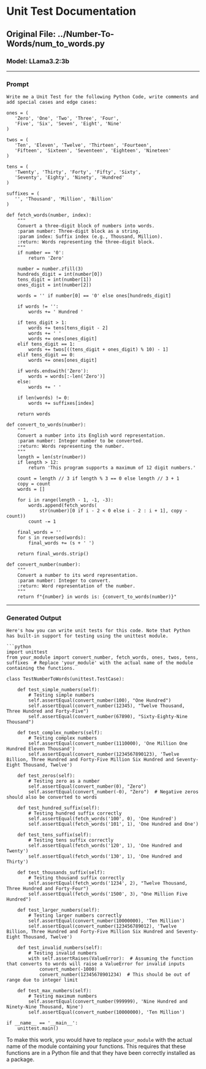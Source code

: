 # Unit Test Documentation
## Original File: ../Number-To-Words/num_to_words.py

### Model: LLama3.2:3b

<hr>

### Prompt

```
Write me a Unit Test for the following Python Code, write comments and add special cases and edge cases:

ones = (
   'Zero', 'One', 'Two', 'Three', 'Four',
   'Five', 'Six', 'Seven', 'Eight', 'Nine'
)

twos = (
   'Ten', 'Eleven', 'Twelve', 'Thirteen', 'Fourteen',
   'Fifteen', 'Sixteen', 'Seventeen', 'Eighteen', 'Nineteen'
)

tens = (
   'Twenty', 'Thirty', 'Forty', 'Fifty', 'Sixty',
   'Seventy', 'Eighty', 'Ninety', 'Hundred'
)

suffixes = (
   '', 'Thousand', 'Million', 'Billion'
)

def fetch_words(number, index):
    """
    Convert a three-digit block of numbers into words.
    :param number: Three-digit block as a string.
    :param index: Suffix index (e.g., Thousand, Million).
    :return: Words representing the three-digit block.
    """
    if number == '0': 
        return 'Zero'

    number = number.zfill(3)
    hundreds_digit = int(number[0])
    tens_digit = int(number[1])
    ones_digit = int(number[2])

    words = '' if number[0] == '0' else ones[hundreds_digit]

    if words != '':
        words += ' Hundred '

    if tens_digit > 1:
        words += tens[tens_digit - 2]
        words += ' '
        words += ones[ones_digit]
    elif tens_digit == 1:
        words += twos[((tens_digit + ones_digit) % 10) - 1]
    elif tens_digit == 0:
        words += ones[ones_digit]

    if words.endswith('Zero'):
        words = words[:-len('Zero')]
    else:
        words += ' '

    if len(words) != 0:
        words += suffixes[index]
      
    return words

def convert_to_words(number):
    """
    Convert a number into its English word representation.
    :param number: Integer number to be converted.
    :return: Words representing the number.
    """
    length = len(str(number))
    if length > 12:
        return 'This program supports a maximum of 12 digit numbers.'

    count = length // 3 if length % 3 == 0 else length // 3 + 1
    copy = count
    words = []

    for i in range(length - 1, -1, -3):
        words.append(fetch_words(
            str(number)[0 if i - 2 < 0 else i - 2 : i + 1], copy - count))
        count -= 1

    final_words = ''
    for s in reversed(words):
        final_words += (s + ' ')

    return final_words.strip()

def convert_number(number):
    """
    Convert a number to its word representation.
    :param number: Integer to convert.
    :return: Word representation of the number.
    """
    return f"{number} in words is: {convert_to_words(number)}"
```

<hr>

### Generated Output

```
Here's how you can write unit tests for this code. Note that Python has built-in support for testing using the unittest module.

```python
import unittest
from your_module import convert_number, fetch_words, ones, twos, tens, suffixes  # Replace 'your_module' with the actual name of the module containing the functions.

class TestNumberToWords(unittest.TestCase):

    def test_simple_numbers(self):
        # Testing simple numbers
        self.assertEqual(convert_number(100), "One Hundred")
        self.assertEqual(convert_number(12345), "Twelve Thousand, Three Hundred and Forty-Five")
        self.assertEqual(convert_number(67890), "Sixty-Eighty-Nine Thousand")

    def test_complex_numbers(self):
        # Testing complex numbers
        self.assertEqual(convert_number(1110000), 'One Million One Hundred Eleven Thousand')
        self.assertEqual(convert_number(1234567890123), 'Twelve Billion, Three Hundred and Forty-Five Million Six Hundred and Seventy-Eight Thousand, Twelve')

    def test_zeros(self):
        # Testing zero as a number
        self.assertEqual(convert_number(0), "Zero")
        self.assertEqual(convert_number(-0), "Zero")  # Negative zeros should also be converted to words

    def test_hundred_suffix(self):
        # Testing hundred suffix correctly
        self.assertEqual(fetch_words('100', 0), 'One Hundred')
        self.assertEqual(fetch_words('101', 1), 'One Hundred and One')

    def test_tens_suffix(self):
        # Testing tens suffix correctly
        self.assertEqual(fetch_words('120', 1), 'One Hundred and Twenty')
        self.assertEqual(fetch_words('130', 1), 'One Hundred and Thirty')

    def test_thousands_suffix(self):
        # Testing thousand suffix correctly
        self.assertEqual(fetch_words('1234', 2), "Twelve Thousand, Three Hundred and Forty-Four")
        self.assertEqual(fetch_words('1500', 3), "One Million Five Hundred")

    def test_larger_numbers(self):
        # Testing larger numbers correctly
        self.assertEqual(convert_number(10000000), 'Ten Million')
        self.assertEqual(convert_number(123456789012), 'Twelve Billion, Three Hundred and Forty-Five Million Six Hundred and Seventy-Eight Thousand, Twelve')

    def test_invalid_numbers(self):
        # Testing invalid numbers
        with self.assertRaises(ValueError):  # Assuming the function that converts to words will raise a ValueError for invalid inputs
            convert_number(-1000)
            convert_number(12345678901234)  # This should be out of range due to integer limit

    def test_max_numbers(self):
        # Testing maximum numbers
        self.assertEqual(convert_number(999999), 'Nine Hundred and Ninety-Nine Thousand, Nine')
        self.assertEqual(convert_number(10000000), 'Ten Million')

if __name__ == '__main__':
    unittest.main()
```

To make this work, you would have to replace `your_module` with the actual name of the module containing your functions. This requires that these functions are in a Python file and that they have been correctly installed as a package.
```